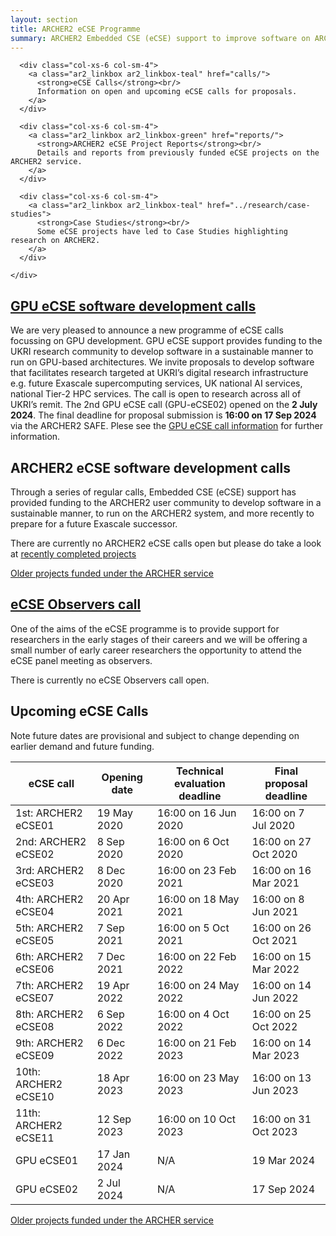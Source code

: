 ```yaml
---
layout: section
title: ARCHER2 eCSE Programme
summary: ARCHER2 Embedded CSE (eCSE) support to improve software on ARCHER2.
---
```

<section id="service">
  <div class="container">
    <div class="row ">	

      <div class="col-xs-6 col-sm-4">
        <a class="ar2_linkbox ar2_linkbox-teal" href="calls/">
          <strong>eCSE Calls</strong><br/>
          Information on open and upcoming eCSE calls for proposals.
        </a>
      </div>

      <div class="col-xs-6 col-sm-4">
        <a class="ar2_linkbox ar2_linkbox-green" href="reports/">
          <strong>ARCHER2 eCSE Project Reports</strong><br/>
          Details and reports from previously funded eCSE projects on the ARCHER2 service.
        </a>
      </div>

      <div class="col-xs-6 col-sm-4">
        <a class="ar2_linkbox ar2_linkbox-teal" href="../research/case-studies">
          <strong>Case Studies</strong><br/>
          Some eCSE projects have led to Case Studies highlighting research on ARCHER2.
        </a>
      </div>

    </div>
  </div>
</section>


## [GPU eCSE software development calls](calls/)

We are very pleased to announce a new programme of eCSE calls focussing on GPU development. GPU eCSE support provides funding to the UKRI research community to develop software in a sustainable manner to run on GPU-based architectures. We invite proposals to develop software that facilitates research targeted at UKRI’s digital research infrastructure e.g. future Exascale supercomputing services, UK national AI services, national Tier-2 HPC services. The call is open to research across all of UKRI’s remit. The 2nd GPU eCSE call (GPU-eCSE02) opened on the **2 July 2024**. The final deadline for proposal submission is **16:00 on 17 Sep 2024** via the ARCHER2 SAFE. Plese see the [GPU eCSE call information](calls/) for further information.


## ARCHER2 eCSE software development calls

Through a series of regular calls, Embedded CSE (eCSE) support has provided funding to the ARCHER2 user community to develop software in a sustainable manner, to run on the ARCHER2 system, and more recently to prepare for a future Exascale successor.

There are currently no ARCHER2 eCSE calls open but please do take a look at [recently completed projects](reports/)

[Older projects funded under the ARCHER service](http://www.archer.ac.uk/community/eCSE/eCSE-projects.php)


## [eCSE Observers call](observers/)

One of the aims of the eCSE programme is to provide support for researchers in the early stages of their careers and we will be offering a small number of early career researchers the opportunity to attend the eCSE panel meeting as observers. 

There is currently no eCSE Observers call open.


## Upcoming eCSE Calls

Note future dates are provisional and subject to change depending on earlier demand and future funding.

<div class="table-responsive">
  <table class="table table-striped">
    <thead>
      <tr>
        <th>eCSE call</th>
        <th>Opening date</th>
        <th>Technical evaluation deadline</th>
        <th>Final proposal deadline</th>
      </tr>
    </thead>
   <tbody>
   <tr><td>1st: ARCHER2 eCSE01</td><td>19 May 2020</td><td>16:00 on 16 Jun 2020</td><td>16:00 on 7 Jul 2020</td></tr>
   <tr><td>2nd: ARCHER2 eCSE02</td><td>8 Sep 2020</td><td>16:00 on 6 Oct 2020</td><td>16:00 on 27 Oct 2020</td></tr>
   <tr><td>3rd: ARCHER2 eCSE03</td><td>8 Dec 2020</td><td>16:00 on 23 Feb 2021</td><td>16:00 on 16 Mar 2021</td></tr>
   <tr><td>4th: ARCHER2 eCSE04</td><td>20 Apr 2021</td><td>16:00 on 18 May 2021</td><td>16:00 on 8 Jun 2021</td></tr>
   <tr><td>5th: ARCHER2 eCSE05</td><td>7 Sep 2021</td><td>16:00 on 5 Oct 2021</td><td>16:00 on 26 Oct 2021</td></tr>
   <tr><td>6th: ARCHER2 eCSE06</td><td>7 Dec 2021</td><td>16:00 on 22 Feb 2022</td><td>16:00 on 15 Mar 2022</td></tr>
   <tr><td>7th: ARCHER2 eCSE07</td><td>19 Apr 2022</td><td>16:00 on 24 May 2022</td><td>16:00 on 14 Jun 2022</td></tr>
   <tr><td>8th: ARCHER2 eCSE08</td><td>6 Sep 2022</td><td>16:00 on 4 Oct 2022</td><td>16:00 on 25 Oct 2022</td></tr>
   <tr><td>9th: ARCHER2 eCSE09</td><td>6 Dec 2022</td><td>16:00 on 21 Feb 2023</td><td>16:00 on 14 Mar 2023</td></tr>
   <tr><td>10th: ARCHER2 eCSE10</td><td>18 Apr 2023</td><td>16:00 on 23 May 2023</td><td>16:00 on 13 Jun 2023</td></tr>
   <tr><td>11th: ARCHER2 eCSE11</td><td>12 Sep 2023</td><td>16:00 on 10 Oct 2023</td><td>16:00 on 31 Oct 2023</td></tr>
   <tr><td>GPU eCSE01</td><td>17 Jan 2024</td><td>N/A</td><td>19 Mar 2024</td></tr>
   <tr><td>GPU eCSE02</td><td>2 Jul 2024</td><td>N/A</td><td>17 Sep 2024</td></tr>
   </tbody>
  </table>
</div>

[Older projects funded under the ARCHER service](http://www.archer.ac.uk/community/eCSE/eCSE-projects.php)




